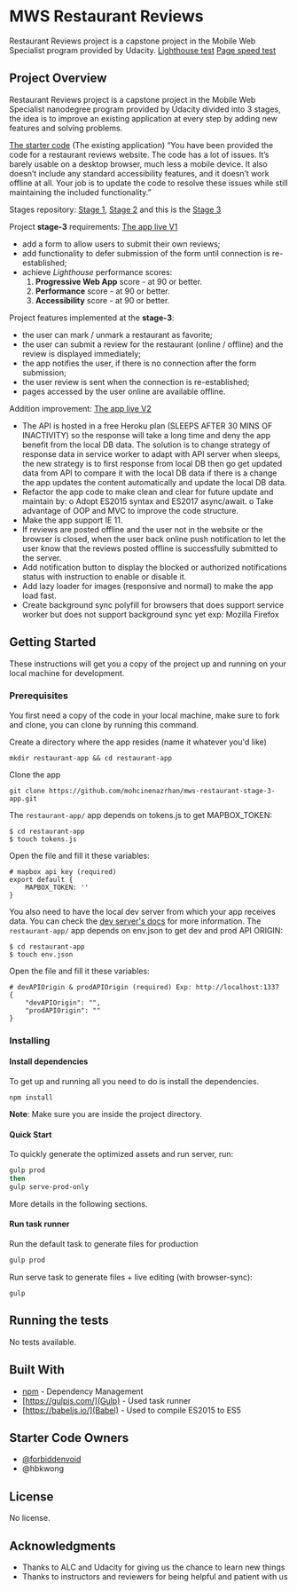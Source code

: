 # MWS Restaurant Reviews

Restaurant Reviews project is a capstone project in the Mobile Web Specialist program provided by Udacity.
[Lighthouse test](https://lighthouse-dot-webdotdevsite.appspot.com/lh/html?url=https://flamboyant-ride-d09151.netlify.com/)
[Page speed test](https://developers.google.com/speed/pagespeed/insights/?url=https%3A%2F%2Fflamboyant-ride-d09151.netlify.com%2F)

## Project Overview
Restaurant Reviews project is a capstone project in the Mobile Web Specialist nanodegree program provided by Udacity divided into 3 stages, the idea is to improve an existing application at every step by adding new features and solving problems.

[The starter code](https://github.com/udacity/mws-restaurant-stage-1) (The existing application)
“You have been provided the code for a restaurant reviews website. The code has a lot of issues. It’s barely usable on a desktop browser, much less a mobile device. It also doesn’t include any standard accessibility features, and it doesn’t work offline at all. Your job is to update the code to resolve these issues while still maintaining the included functionality.”

Stages repository:
[Stage 1](https://github.com/mohcinenazrhan/mws-restaurant-stage-1), [Stage 2](https://github.com/mohcinenazrhan/mws-restaurant-stage-2-app) and this is the [Stage 3](https://github.com/mohcinenazrhan/mws-restaurant-stage-3-app)

Project **stage-3** requirements: [The app live V1](https://goo.gl/c7Jq5h)
 - add a form to allow users to submit their own reviews;
 - add functionality to defer submission of the form until connection is re-established;
 - achieve *Lighthouse* performance scores:
    1. **Progressive Web App** score - at 90 or better.
    2. **Performance** score  - at 90 or better.
    3. **Accessibility** score - at 90 or better.

Project features implemented at the **stage-3**:
 - the user can mark / unmark a restaurant as favorite;
 - the user can submit a review for the restaurant (online / offline) and the review is displayed immediately;
 - the app notifies the user, if there is no connection after the form submission;
 - the user review is sent when the connection is re-established;
 - pages accessed by the user online are available offline.

Addition improvement: [The app live V2](https://goo.gl/o6m8kY)
-	The API is hosted in a free Heroku plan (SLEEPS AFTER 30 MINS OF INACTIVITY) so the response will take a long time and deny the app benefit from the local DB data.
The solution is to change strategy of response data in service worker to adapt with API server when sleeps, the new strategy is to first response from local DB then go get updated data from API to compare it with the local DB data if there is a change the app updates the content automatically and update the local DB data.
-	Refactor the app code to make clean and clear for future update and maintain by:
o	Adopt ES2015  syntax and ES2017 async/await.
o	Take advantage of OOP and MVC to improve the code structure.
-	Make the app support IE 11.
-	If reviews are posted offline and the user not in the website or the browser is closed, when the user back online push notification to let the user know that the reviews posted offline is successfully submitted to the server.
-	Add notification button to display the blocked or authorized notifications status with instruction to enable or disable it.
-	Add lazy loader for images (responsive and normal) to make the app load fast.
-	Create background sync polyfill for browsers that does support service worker but does not support background sync yet exp: Mozilla Firefox

## Getting Started

These instructions will get you a copy of the project up and running on your local machine for development.

### Prerequisites

You first need a copy of the code in your local machine, make sure to fork and clone, you can clone by running this command.

Create a directory where the app resides (name it whatever you'd like)
```
mkdir restaurant-app && cd restaurant-app
```

Clone the app
```
git clone https://github.com/mohcinenazrhan/mws-restaurant-stage-3-app.git
```

The `restaurant-app/` app depends on tokens.js to get MAPBOX_TOKEN:
```
$ cd restaurant-app
$ touch tokens.js
```
Open the file and fill it these variables:
```
# mapbox api key (required)
export default {
    MAPBOX_TOKEN: ''
}
```

You also need to have the local dev server from which your app receives data. You can check the [dev server's docs](https://github.com/mohcinenazrhan/mws-restaurant-stage-3) for more information.
The `restaurant-app/` app depends on env.json to get dev and prod API ORIGIN:
```
$ cd restaurant-app
$ touch env.json
```
Open the file and fill it these variables:
```
# devAPIOrigin & prodAPIOrigin (required) Exp: http://localhost:1337
{
    "devAPIOrigin": "",
    "prodAPIOrigin": ""
}
```

### Installing

#### Install dependencies

To get up and running all you need to do is install the dependencies.

```
npm install
```

**Note**: Make sure you are inside the project directory.

#### Quick Start

To quickly generate the optimized assets and run server, run:
```bash
gulp prod
then
gulp serve-prod-only
```

More details in the following sections.

#### Run task runner

Run the default task to generate files for production

```bash
gulp prod
```

Run serve task to generate files + live editing (with browser-sync):

```
gulp
```

## Running the tests

No tests available.

## Built With

* [npm](https://npmjs.com) - Dependency Management
* [https://gulpjs.com/](Gulp) - Used task runner
* [https://babeljs.io/](Babel) - Used to compile ES2015 to ES5

## Starter Code Owners

* [@forbiddenvoid](https://github.com/udacity/mws-restaurant-stage-1/commits?author=forbiddenvoid)
* @hbkwong

## License

No license.

## Acknowledgments

* Thanks to ALC and Udacity for giving us the chance to learn new things
* Thanks to instructors and reviewers for being helpful and patient with us